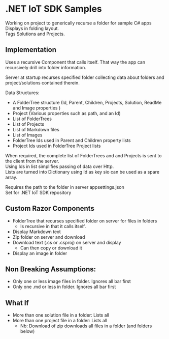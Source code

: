# .NET IoT SDK Samples

Working on project to generically recurse a folder for sample C# apps  
Displays in folding layout.  
Tags Solutions and Projects.

## Implementation

Uses a recursive Component that calls itself. 
That way the app can recursively drill into folder information.
  
Server at startup recurses specified folder collecting data 
about folders and project/solutions contained therein.
  
Data Structures:
- A FolderTree structure (Id, Parent, Children, Projects, Solution, ReadMe and Image properties ) 
- Project (Various properties such as path, and an Id)
- List of FolderTrees
- List of Projects
- List of Markdown files
- List of Images
- FolderTree Ids used in Parent and Children property lists
- Project Ids used in FolderTree Project lists

When required, the complete list of FolderTrees and and Projects is sent to the client from the server.  
Using Ids in list simplifies passing of data over Http.  
Lists are turned into Dictionary using Id as key sio can be used as a spare array.

Requires the path to the folder in server appsettings.json  
Set for .NET IoT SDK repository

## Custom Razor Components
- FolderTree that recurses specified folder on server for files in folders
  - Is recursive in that it calls itself.
- Display Markdown text
- Zip folder on server and download
- Download text (.cs or .csproj) on server and display
  - Can then copy or download it
- Display an image in folder

## Non Breaking Assumptions:
- Only one or less image files in folder. Ignores all bar first
- Only one .md or less in folder. Ignores all bar first

## What If
- More than one solution file in a folder: Lists all
- More than one project file in a folder: Lists all
  - Nb: Download of zip downloads all files in a folder (and folders below)


